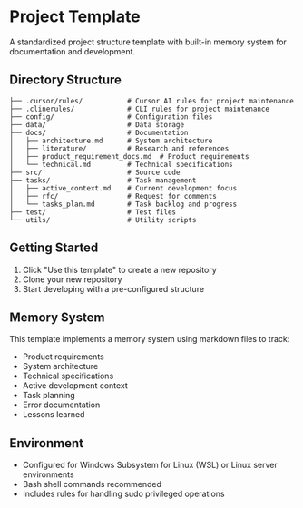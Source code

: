 # Project Template

A standardized project structure template with built-in memory system for documentation and development.

## Directory Structure

```
├── .cursor/rules/           # Cursor AI rules for project maintenance
├── .clinerules/             # CLI rules for project maintenance  
├── config/                  # Configuration files
├── data/                    # Data storage
├── docs/                    # Documentation
│   ├── architecture.md      # System architecture
│   ├── literature/          # Research and references
│   ├── product_requirement_docs.md  # Product requirements
│   └── technical.md         # Technical specifications
├── src/                     # Source code
├── tasks/                   # Task management
│   ├── active_context.md    # Current development focus
│   ├── rfc/                 # Request for comments
│   └── tasks_plan.md        # Task backlog and progress
├── test/                    # Test files
└── utils/                   # Utility scripts
```

## Getting Started

1. Click "Use this template" to create a new repository
2. Clone your new repository
3. Start developing with a pre-configured structure

## Memory System

This template implements a memory system using markdown files to track:

- Product requirements
- System architecture
- Technical specifications
- Active development context
- Task planning
- Error documentation
- Lessons learned

## Environment

- Configured for Windows Subsystem for Linux (WSL) or Linux server environments
- Bash shell commands recommended
- Includes rules for handling sudo privileged operations 